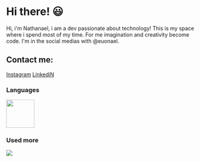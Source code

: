 <h1>Hi there! 😃</h1>

<p>Hi, i'm Nathanael, i am a dev passionate about technology!
This is my space where i spend most of my time. For me imagination and creativity become code.
I'm in the social medias with @euonael.<p>

  <h2>Contact me:</h2>
<a href="https://www.instagram.com/euonael/" target="_blank">Instagram</a>
<a href="https://www.linkedin.com/in/naelpontes/" target="_blank">LinkediN</a>

  <h3>Languages</h3>
<img src="https://github.com/euonael/euonael/assets/95258490/3e51ed0a-4222-4202-b88e-c5b68e53e921" widith=75px height=75px;>
 
  <h3>Used more</h3>
<img src="https://github.com/euonael/euonael/assets/95258490/75713a0d-96df-4272-aa78-011fe2073351" >

<!--
**euonael/euonael** is a ✨ _special_ ✨ repository because its `README.md` (this file) appears on your GitHub profile.

Here are some ideas to get you started:

- 🔭 I’m currently working on ...
- 🌱 I’m currently learning ...
- 👯 I’m looking to collaborate on ...
- 🤔 I’m looking for help with ...
- 💬 Ask me about ...
- 📫 How to reach me: ...
- 😄 Pronouns: ...
- ⚡ Fun fact: ...
-->
